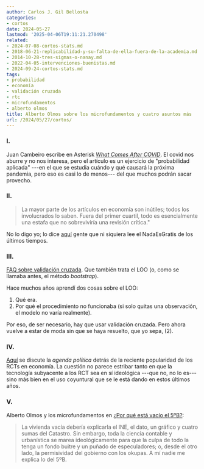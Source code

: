 ```yaml
---
author: Carlos J. Gil Bellosta
categories:
- cortos
date: 2024-05-27
lastmod: '2025-04-06T19:11:21.270498'
related:
- 2024-07-08-cortos-stats.md
- 2018-06-21-replicabilidad-y-su-falta-de-ella-fuera-de-la-academia.md
- 2014-10-28-tres-sigmas-o-nanay.md
- 2022-04-05-intervenciones-buenistas.md
- 2024-09-24-cortos-stats.md
tags:
- probabilidad
- economía
- validación cruzada
- rtc
- microfundamentos
- alberto olmos
title: Alberto Olmos sobre los microfundamentos y cuatro asuntos más
url: /2024/05/27/cortos/
---
```


### I.

Juan Cambeiro escribe en Asterisk [_What Comes After COVID_](https://asteriskmag.com/issues/02/what-comes-after-covid). El covid nos aburre y no nos interesa, pero el artículo es un ejercicio de "probabilidad aplicada" ---en el que se estudia cuándo y qué causará la próxima pandemia, pero eso es casi lo de menos--- del que muchos podrán sacar provecho.

### II.

> La mayor parte de los artículos en economía son inútiles; todos los involucrados lo saben. Fuera del primer cuartil, todo es esencialmente una estafa que no sobreviviría una revisión crítica."

No lo digo yo; lo dice [aquí](https://thezvi.substack.com/p/monthly-roundup-15-february-2024) gente que ni siquiera lee el NadaEsGratis de los últimos tiempos.

### III.

[FAQ sobre validación cruzada](https://users.aalto.fi/~ave/CV-FAQ.html). Que también trata el LOO (o, como se llamaba antes, el método _bootstrap_).

Hace muchos años aprendí dos cosas sobre el LOO:
1. Qué era.
2. Por qué el procedimiento no funcionaba (si solo quitas una observación, el modelo no varía realmente).

Por eso, de ser necesario, hay que usar validación cruzada. Pero ahora vuelve a estar de moda sin que se haya resuelto, que yo sepa, (2).

### IV.

[Aquí](https://www.betonit.ai/p/the-rct-agenda) se discute la _agenda política_ detrás de la reciente popularidad de los RCTs en economía. La cuestión no parece estribar tanto en que la tecnología subyacente a los RCT sea en sí ideológica ---que no, no lo es--- sino más bien en el uso coyuntural que se le está dando en estos últimos años.

### V.

Alberto Olmos y los microfundamentos en [¿Por qué está vacío el 5ºB?](https://blogs.elconfidencial.com/cultura/mala-fama/2024-04-24/vacio-propietario-pequeno-vivienda-problemas_3871834/):

> La vivienda vacía debería explicarla el INE, el dato, un gráfico y cuatro sumas del Catastro. Sin embargo, toda la ciencia contable y urbanística se marea ideológicamente para que la culpa de todo la tenga un fondo buitre y un puñado de especuladores; o, desde el otro lado, la permisividad del gobierno con los okupas. A mí nadie me explica lo del 5ºB.